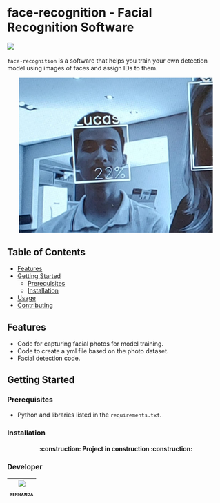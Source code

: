 <h1 > face-recognition - Facial Recognition Software</h1>
<p >
<img loading="lazy" src="https://img.shields.io/badge/status-sprint%20review-orange"/></p>

`face-recognition` is a software that helps you train your own detection model using images of faces and assign IDs to them.

<p align="center" ><img loading="lazy" src="https://github.com/fernanda3lias/face-recognition/blob/main/tests/example.jpeg?raw=true" width=450/></p>

## Table of Contents

- [Features](#features)
- [Getting Started](#getting-started)
  - [Prerequisites](#prerequisites)
  - [Installation](#installation)
- [Usage](#usage)
- [Contributing](#contributing)

## Features

- Code for capturing facial photos for model training.
- Code to create a yml file based on the photo dataset.
- Facial detection code.

## Getting Started

### Prerequisites

- Python and libraries listed in the `requirements.txt`.

### Installation

<h4 align="center"> :construction:  Project in construction :construction:
</h4>


<h3> Developer </h3>

| [<img loading="lazy" src="https://avatars.githubusercontent.com/u/92958458?v=4" width=115><br><sub>ꜰᴇʀɴᴀɴᴅᴀ</sub>](https://github.com/fernanda3lias) |
| :---: | 
